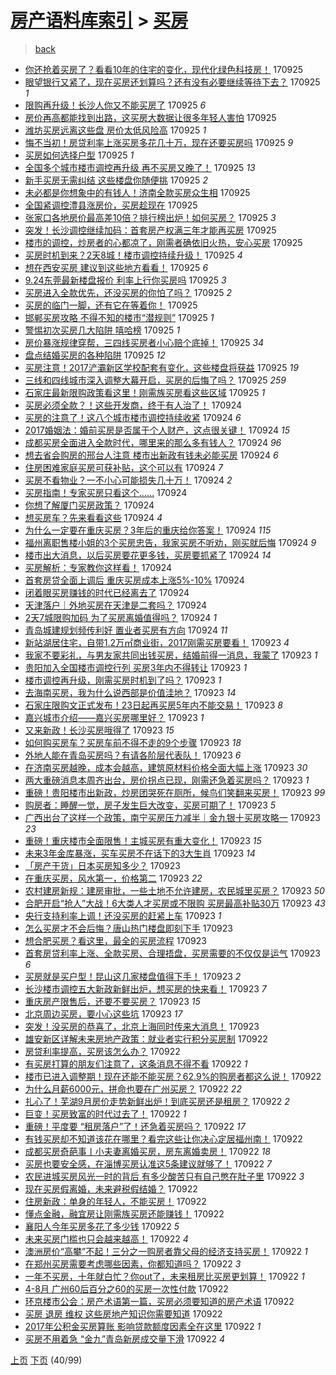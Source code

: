 [房产语料库索引](../../README.md)  > [买房](买房.md)
====
> [back](../README.md)

- [你还抢着买房了？看看10年的住宅的变化，现代化绿色科技房！](http://jkwz.applinzi.com/ittc/7017289851240711184.html#%E4%BD%A0%E8%BF%98%E6%8A%A2%E7%9D%80%E4%B9%B0%E6%88%BF%E4%BA%86%EF%BC%9F%E7%9C%8B%E7%9C%8B10%E5%B9%B4%E7%9A%84%E4%BD%8F%E5%AE%85%E7%9A%84%E5%8F%98%E5%8C%96%EF%BC%8C%E7%8E%B0%E4%BB%A3%E5%8C%96%E7%BB%BF%E8%89%B2%E7%A7%91%E6%8A%80%E6%88%BF%EF%BC%81) 170925  
- [眼望银行又紧了，现在买房还划算吗？还有没有必要继续等待下去？](http://jkwz.applinzi.com/ittc/7017289721884181521.html#%E7%9C%BC%E6%9C%9B%E9%93%B6%E8%A1%8C%E5%8F%88%E7%B4%A7%E4%BA%86%EF%BC%8C%E7%8E%B0%E5%9C%A8%E4%B9%B0%E6%88%BF%E8%BF%98%E5%88%92%E7%AE%97%E5%90%97%EF%BC%9F%E8%BF%98%E6%9C%89%E6%B2%A1%E6%9C%89%E5%BF%85%E8%A6%81%E7%BB%A7%E7%BB%AD%E7%AD%89%E5%BE%85%E4%B8%8B%E5%8E%BB%EF%BC%9F) 170925 *1* 
- [限购再升级！长沙人你又不能买房了](http://jkwz.applinzi.com/ittc/7017289805715735569.html#%E9%99%90%E8%B4%AD%E5%86%8D%E5%8D%87%E7%BA%A7%EF%BC%81%E9%95%BF%E6%B2%99%E4%BA%BA%E4%BD%A0%E5%8F%88%E4%B8%8D%E8%83%BD%E4%B9%B0%E6%88%BF%E4%BA%86) 170925 *6* 
- [房价再高都能找到出路，这买房大数据让很多年轻人害怕](http://jkwz.applinzi.com/ittc/7017286557432808465.html#%E6%88%BF%E4%BB%B7%E5%86%8D%E9%AB%98%E9%83%BD%E8%83%BD%E6%89%BE%E5%88%B0%E5%87%BA%E8%B7%AF%EF%BC%8C%E8%BF%99%E4%B9%B0%E6%88%BF%E5%A4%A7%E6%95%B0%E6%8D%AE%E8%AE%A9%E5%BE%88%E5%A4%9A%E5%B9%B4%E8%BD%BB%E4%BA%BA%E5%AE%B3%E6%80%95) 170925  
- [潍坊买房远离这些盘 房价太低风险高](http://jkwz.applinzi.com/ittc/7017268967331333136.html#%E6%BD%8D%E5%9D%8A%E4%B9%B0%E6%88%BF%E8%BF%9C%E7%A6%BB%E8%BF%99%E4%BA%9B%E7%9B%98+%E6%88%BF%E4%BB%B7%E5%A4%AA%E4%BD%8E%E9%A3%8E%E9%99%A9%E9%AB%98) 170925 *1* 
- [悔不当初！房贷利率上涨买房多花几十万，现在还要买房吗](http://jkwz.applinzi.com/ittc/7017265768398586896.html#%E6%82%94%E4%B8%8D%E5%BD%93%E5%88%9D%EF%BC%81%E6%88%BF%E8%B4%B7%E5%88%A9%E7%8E%87%E4%B8%8A%E6%B6%A8%E4%B9%B0%E6%88%BF%E5%A4%9A%E8%8A%B1%E5%87%A0%E5%8D%81%E4%B8%87%EF%BC%8C%E7%8E%B0%E5%9C%A8%E8%BF%98%E8%A6%81%E4%B9%B0%E6%88%BF%E5%90%97) 170925 *9* 
- [买房如何选择户型](http://jkwz.applinzi.com/ittc/7017262183598261265.html#%E4%B9%B0%E6%88%BF%E5%A6%82%E4%BD%95%E9%80%89%E6%8B%A9%E6%88%B7%E5%9E%8B) 170925 *1* 
- [全国多个城市楼市调控再升级 再不买房又晚了！](http://jkwz.applinzi.com/ittc/7017261162729833488.html#%E5%85%A8%E5%9B%BD%E5%A4%9A%E4%B8%AA%E5%9F%8E%E5%B8%82%E6%A5%BC%E5%B8%82%E8%B0%83%E6%8E%A7%E5%86%8D%E5%8D%87%E7%BA%A7+%E5%86%8D%E4%B8%8D%E4%B9%B0%E6%88%BF%E5%8F%88%E6%99%9A%E4%BA%86%EF%BC%81) 170925 *13* 
- [新手买房无需纠结 这些楼盘你随便挑](http://jkwz.applinzi.com/ittc/7017258794520937489.html#%E6%96%B0%E6%89%8B%E4%B9%B0%E6%88%BF%E6%97%A0%E9%9C%80%E7%BA%A0%E7%BB%93+%E8%BF%99%E4%BA%9B%E6%A5%BC%E7%9B%98%E4%BD%A0%E9%9A%8F%E4%BE%BF%E6%8C%91) 170925 *2* 
- [未必都是你想象中的有钱人！济南全款买房众生相](http://jkwz.applinzi.com/ittc/7017245922717860881.html#%E6%9C%AA%E5%BF%85%E9%83%BD%E6%98%AF%E4%BD%A0%E6%83%B3%E8%B1%A1%E4%B8%AD%E7%9A%84%E6%9C%89%E9%92%B1%E4%BA%BA%EF%BC%81%E6%B5%8E%E5%8D%97%E5%85%A8%E6%AC%BE%E4%B9%B0%E6%88%BF%E4%BC%97%E7%94%9F%E7%9B%B8) 170925  
- [全国紧调控澧县涨房价，买房趁现在](http://jkwz.applinzi.com/ittc/7017245810729944081.html#%E5%85%A8%E5%9B%BD%E7%B4%A7%E8%B0%83%E6%8E%A7%E6%BE%A7%E5%8E%BF%E6%B6%A8%E6%88%BF%E4%BB%B7%EF%BC%8C%E4%B9%B0%E6%88%BF%E8%B6%81%E7%8E%B0%E5%9C%A8) 170925  
- [张家口各地房价最高差10倍？排行榜出炉！如何买房？](http://jkwz.applinzi.com/ittc/7017225674119709713.html#%E5%BC%A0%E5%AE%B6%E5%8F%A3%E5%90%84%E5%9C%B0%E6%88%BF%E4%BB%B7%E6%9C%80%E9%AB%98%E5%B7%AE10%E5%80%8D%EF%BC%9F%E6%8E%92%E8%A1%8C%E6%A6%9C%E5%87%BA%E7%82%89%EF%BC%81%E5%A6%82%E4%BD%95%E4%B9%B0%E6%88%BF%EF%BC%9F) 170925 *3* 
- [突发！长沙调控继续加码：首套房产权满三年才能再买房](http://jkwz.applinzi.com/ittc/7017222502487688209.html#%E7%AA%81%E5%8F%91%EF%BC%81%E9%95%BF%E6%B2%99%E8%B0%83%E6%8E%A7%E7%BB%A7%E7%BB%AD%E5%8A%A0%E7%A0%81%EF%BC%9A%E9%A6%96%E5%A5%97%E6%88%BF%E4%BA%A7%E6%9D%83%E6%BB%A1%E4%B8%89%E5%B9%B4%E6%89%8D%E8%83%BD%E5%86%8D%E4%B9%B0%E6%88%BF) 170925  
- [楼市的调控，炒房者的心都凉了，刚需者确依旧火热，安心买房](http://jkwz.applinzi.com/ittc/7017205343808128016.html#%E6%A5%BC%E5%B8%82%E7%9A%84%E8%B0%83%E6%8E%A7%EF%BC%8C%E7%82%92%E6%88%BF%E8%80%85%E7%9A%84%E5%BF%83%E9%83%BD%E5%87%89%E4%BA%86%EF%BC%8C%E5%88%9A%E9%9C%80%E8%80%85%E7%A1%AE%E4%BE%9D%E6%97%A7%E7%81%AB%E7%83%AD%EF%BC%8C%E5%AE%89%E5%BF%83%E4%B9%B0%E6%88%BF) 170925  
- [买房时机到来？2天8城！楼市调控持续升级！](http://jkwz.applinzi.com/ittc/7017197077153711121.html#%E4%B9%B0%E6%88%BF%E6%97%B6%E6%9C%BA%E5%88%B0%E6%9D%A5%EF%BC%9F2%E5%A4%A98%E5%9F%8E%EF%BC%81%E6%A5%BC%E5%B8%82%E8%B0%83%E6%8E%A7%E6%8C%81%E7%BB%AD%E5%8D%87%E7%BA%A7%EF%BC%81) 170925 *4* 
- [想在西安买房 建议到这些地方看看！](http://jkwz.applinzi.com/ittc/7017190794874848272.html#%E6%83%B3%E5%9C%A8%E8%A5%BF%E5%AE%89%E4%B9%B0%E6%88%BF+%E5%BB%BA%E8%AE%AE%E5%88%B0%E8%BF%99%E4%BA%9B%E5%9C%B0%E6%96%B9%E7%9C%8B%E7%9C%8B%EF%BC%81) 170925 *6* 
- [9.24东莞最新楼盘报价 利率上行你买房吗](http://jkwz.applinzi.com/ittc/7017183180799607825.html#9.24%E4%B8%9C%E8%8E%9E%E6%9C%80%E6%96%B0%E6%A5%BC%E7%9B%98%E6%8A%A5%E4%BB%B7+%E5%88%A9%E7%8E%87%E4%B8%8A%E8%A1%8C%E4%BD%A0%E4%B9%B0%E6%88%BF%E5%90%97) 170925 *3* 
- [买房进入全款优先，还没买房的你怕了吗？](http://jkwz.applinzi.com/ittc/7017180309941142544.html#%E4%B9%B0%E6%88%BF%E8%BF%9B%E5%85%A5%E5%85%A8%E6%AC%BE%E4%BC%98%E5%85%88%EF%BC%8C%E8%BF%98%E6%B2%A1%E4%B9%B0%E6%88%BF%E7%9A%84%E4%BD%A0%E6%80%95%E4%BA%86%E5%90%97%EF%BC%9F) 170925 *2* 
- [买房的临门一脚，还有它在等着你！](http://jkwz.applinzi.com/ittc/7017167673321063441.html#%E4%B9%B0%E6%88%BF%E7%9A%84%E4%B8%B4%E9%97%A8%E4%B8%80%E8%84%9A%EF%BC%8C%E8%BF%98%E6%9C%89%E5%AE%83%E5%9C%A8%E7%AD%89%E7%9D%80%E4%BD%A0%EF%BC%81) 170925  
- [邯郸买房攻略 不得不知的楼市“潜规则”](http://jkwz.applinzi.com/ittc/7017166377755083793.html#%E9%82%AF%E9%83%B8%E4%B9%B0%E6%88%BF%E6%94%BB%E7%95%A5+%E4%B8%8D%E5%BE%97%E4%B8%8D%E7%9F%A5%E7%9A%84%E6%A5%BC%E5%B8%82%E2%80%9C%E6%BD%9C%E8%A7%84%E5%88%99%E2%80%9D) 170925 *1* 
- [警惕初次买房几大陷阱 嘻哈榜](http://jkwz.applinzi.com/ittc/7017164886466102288.html#%E8%AD%A6%E6%83%95%E5%88%9D%E6%AC%A1%E4%B9%B0%E6%88%BF%E5%87%A0%E5%A4%A7%E9%99%B7%E9%98%B1+%E5%98%BB%E5%93%88%E6%A6%9C) 170925 *1* 
- [房价暴涨规律穿帮，三四线买房者小心赔个底掉！](http://jkwz.applinzi.com/ittc/7017161599184536592.html#%E6%88%BF%E4%BB%B7%E6%9A%B4%E6%B6%A8%E8%A7%84%E5%BE%8B%E7%A9%BF%E5%B8%AE%EF%BC%8C%E4%B8%89%E5%9B%9B%E7%BA%BF%E4%B9%B0%E6%88%BF%E8%80%85%E5%B0%8F%E5%BF%83%E8%B5%94%E4%B8%AA%E5%BA%95%E6%8E%89%EF%BC%81) 170925 *34* 
- [盘点结婚买房的各种陷阱](http://jkwz.applinzi.com/ittc/7017158319565964304.html#%E7%9B%98%E7%82%B9%E7%BB%93%E5%A9%9A%E4%B9%B0%E6%88%BF%E7%9A%84%E5%90%84%E7%A7%8D%E9%99%B7%E9%98%B1) 170925 *12* 
- [买房注意！2017浐灞新区学校配套有变化，这些楼盘将获益](http://jkwz.applinzi.com/ittc/7017156915535283216.html#%E4%B9%B0%E6%88%BF%E6%B3%A8%E6%84%8F%EF%BC%812017%E6%B5%90%E7%81%9E%E6%96%B0%E5%8C%BA%E5%AD%A6%E6%A0%A1%E9%85%8D%E5%A5%97%E6%9C%89%E5%8F%98%E5%8C%96%EF%BC%8C%E8%BF%99%E4%BA%9B%E6%A5%BC%E7%9B%98%E5%B0%86%E8%8E%B7%E7%9B%8A) 170925 *19* 
- [三线和四线城市深入调整大幕开启，买房的后悔了吗？](http://jkwz.applinzi.com/ittc/7017150696913372176.html#%E4%B8%89%E7%BA%BF%E5%92%8C%E5%9B%9B%E7%BA%BF%E5%9F%8E%E5%B8%82%E6%B7%B1%E5%85%A5%E8%B0%83%E6%95%B4%E5%A4%A7%E5%B9%95%E5%BC%80%E5%90%AF%EF%BC%8C%E4%B9%B0%E6%88%BF%E7%9A%84%E5%90%8E%E6%82%94%E4%BA%86%E5%90%97%EF%BC%9F) 170925 *259* 
- [石家庄最新限购政策看这里！刚需族买房看这些区域](http://jkwz.applinzi.com/ittc/7017145900588336145.html#%E7%9F%B3%E5%AE%B6%E5%BA%84%E6%9C%80%E6%96%B0%E9%99%90%E8%B4%AD%E6%94%BF%E7%AD%96%E7%9C%8B%E8%BF%99%E9%87%8C%EF%BC%81%E5%88%9A%E9%9C%80%E6%97%8F%E4%B9%B0%E6%88%BF%E7%9C%8B%E8%BF%99%E4%BA%9B%E5%8C%BA%E5%9F%9F) 170925 *1* 
- [买房必须全款？！这些开发商，终于有人治了！](http://jkwz.applinzi.com/ittc/7017000840777434128.html#%E4%B9%B0%E6%88%BF%E5%BF%85%E9%A1%BB%E5%85%A8%E6%AC%BE%EF%BC%9F%EF%BC%81%E8%BF%99%E4%BA%9B%E5%BC%80%E5%8F%91%E5%95%86%EF%BC%8C%E7%BB%88%E4%BA%8E%E6%9C%89%E4%BA%BA%E6%B2%BB%E4%BA%86%EF%BC%81) 170924  
- [买房的注意了！这八个城市楼市调控持续收紧](http://jkwz.applinzi.com/ittc/7016996951982343185.html#%E4%B9%B0%E6%88%BF%E7%9A%84%E6%B3%A8%E6%84%8F%E4%BA%86%EF%BC%81%E8%BF%99%E5%85%AB%E4%B8%AA%E5%9F%8E%E5%B8%82%E6%A5%BC%E5%B8%82%E8%B0%83%E6%8E%A7%E6%8C%81%E7%BB%AD%E6%94%B6%E7%B4%A7) 170924 *6* 
- [2017婚姻法：婚前买房是否属于个人财产，这点很关键！](http://jkwz.applinzi.com/ittc/7016976607330436112.html#2017%E5%A9%9A%E5%A7%BB%E6%B3%95%EF%BC%9A%E5%A9%9A%E5%89%8D%E4%B9%B0%E6%88%BF%E6%98%AF%E5%90%A6%E5%B1%9E%E4%BA%8E%E4%B8%AA%E4%BA%BA%E8%B4%A2%E4%BA%A7%EF%BC%8C%E8%BF%99%E7%82%B9%E5%BE%88%E5%85%B3%E9%94%AE%EF%BC%81) 170924 *15* 
- [成都买房全面进入全款时代，哪里来的那么多有钱人？](http://jkwz.applinzi.com/ittc/7016968184287200273.html#%E6%88%90%E9%83%BD%E4%B9%B0%E6%88%BF%E5%85%A8%E9%9D%A2%E8%BF%9B%E5%85%A5%E5%85%A8%E6%AC%BE%E6%97%B6%E4%BB%A3%EF%BC%8C%E5%93%AA%E9%87%8C%E6%9D%A5%E7%9A%84%E9%82%A3%E4%B9%88%E5%A4%9A%E6%9C%89%E9%92%B1%E4%BA%BA%EF%BC%9F) 170924 *96* 
- [想去省会购房的邢台人注意 楼市出新政有钱未必能买房](http://jkwz.applinzi.com/ittc/7016972886810821648.html#%E6%83%B3%E5%8E%BB%E7%9C%81%E4%BC%9A%E8%B4%AD%E6%88%BF%E7%9A%84%E9%82%A2%E5%8F%B0%E4%BA%BA%E6%B3%A8%E6%84%8F+%E6%A5%BC%E5%B8%82%E5%87%BA%E6%96%B0%E6%94%BF%E6%9C%89%E9%92%B1%E6%9C%AA%E5%BF%85%E8%83%BD%E4%B9%B0%E6%88%BF) 170924 *6* 
- [住房困难家庭买房可获补贴，这个可以有](http://jkwz.applinzi.com/ittc/7016967173480907793.html#%E4%BD%8F%E6%88%BF%E5%9B%B0%E9%9A%BE%E5%AE%B6%E5%BA%AD%E4%B9%B0%E6%88%BF%E5%8F%AF%E8%8E%B7%E8%A1%A5%E8%B4%B4%EF%BC%8C%E8%BF%99%E4%B8%AA%E5%8F%AF%E4%BB%A5%E6%9C%89) 170924 *7* 
- [买房不看物业？一不小心可能损失几十万！](http://jkwz.applinzi.com/ittc/7016573465807815696.html#%E4%B9%B0%E6%88%BF%E4%B8%8D%E7%9C%8B%E7%89%A9%E4%B8%9A%EF%BC%9F%E4%B8%80%E4%B8%8D%E5%B0%8F%E5%BF%83%E5%8F%AF%E8%83%BD%E6%8D%9F%E5%A4%B1%E5%87%A0%E5%8D%81%E4%B8%87%EF%BC%81) 170924 *2* 
- [买房指南！专家买房只看这个……](http://jkwz.applinzi.com/ittc/7016943733092910096.html#%E4%B9%B0%E6%88%BF%E6%8C%87%E5%8D%97%EF%BC%81%E4%B8%93%E5%AE%B6%E4%B9%B0%E6%88%BF%E5%8F%AA%E7%9C%8B%E8%BF%99%E4%B8%AA%E2%80%A6%E2%80%A6) 170924  
- [你想了解厦门买房政策？](http://jkwz.applinzi.com/ittc/7016936345870795792.html#%E4%BD%A0%E6%83%B3%E4%BA%86%E8%A7%A3%E5%8E%A6%E9%97%A8%E4%B9%B0%E6%88%BF%E6%94%BF%E7%AD%96%EF%BC%9F) 170924  
- [想买房车？先来看看这些](http://jkwz.applinzi.com/ittc/7016931464976008209.html#%E6%83%B3%E4%B9%B0%E6%88%BF%E8%BD%A6%EF%BC%9F%E5%85%88%E6%9D%A5%E7%9C%8B%E7%9C%8B%E8%BF%99%E4%BA%9B) 170924 *4* 
- [为什么一定要在重庆买房？3年后的重庆给你答案！](http://jkwz.applinzi.com/ittc/7016929023081579537.html#%E4%B8%BA%E4%BB%80%E4%B9%88%E4%B8%80%E5%AE%9A%E8%A6%81%E5%9C%A8%E9%87%8D%E5%BA%86%E4%B9%B0%E6%88%BF%EF%BC%9F3%E5%B9%B4%E5%90%8E%E7%9A%84%E9%87%8D%E5%BA%86%E7%BB%99%E4%BD%A0%E7%AD%94%E6%A1%88%EF%BC%81) 170924 *115* 
- [福州离职售楼小姐的3个买房忠告，我家买房不听劝，刚买就后悔](http://jkwz.applinzi.com/ittc/7016914966484091921.html#%E7%A6%8F%E5%B7%9E%E7%A6%BB%E8%81%8C%E5%94%AE%E6%A5%BC%E5%B0%8F%E5%A7%90%E7%9A%843%E4%B8%AA%E4%B9%B0%E6%88%BF%E5%BF%A0%E5%91%8A%EF%BC%8C%E6%88%91%E5%AE%B6%E4%B9%B0%E6%88%BF%E4%B8%8D%E5%90%AC%E5%8A%9D%EF%BC%8C%E5%88%9A%E4%B9%B0%E5%B0%B1%E5%90%8E%E6%82%94) 170924 *9* 
- [楼市出大消息，以后买房要花更多钱，买房要抓紧了](http://jkwz.applinzi.com/ittc/7016880606166909969.html#%E6%A5%BC%E5%B8%82%E5%87%BA%E5%A4%A7%E6%B6%88%E6%81%AF%EF%BC%8C%E4%BB%A5%E5%90%8E%E4%B9%B0%E6%88%BF%E8%A6%81%E8%8A%B1%E6%9B%B4%E5%A4%9A%E9%92%B1%EF%BC%8C%E4%B9%B0%E6%88%BF%E8%A6%81%E6%8A%93%E7%B4%A7%E4%BA%86) 170924 *14* 
- [买房解析：专家教你这样看！](http://jkwz.applinzi.com/ittc/7015791850068378640.html#%E4%B9%B0%E6%88%BF%E8%A7%A3%E6%9E%90%EF%BC%9A%E4%B8%93%E5%AE%B6%E6%95%99%E4%BD%A0%E8%BF%99%E6%A0%B7%E7%9C%8B%EF%BC%81) 170924  
- [首套房贷全面上调后 重庆买房成本上涨5%-10%](http://jkwz.applinzi.com/ittc/7016865147891745808.html#%E9%A6%96%E5%A5%97%E6%88%BF%E8%B4%B7%E5%85%A8%E9%9D%A2%E4%B8%8A%E8%B0%83%E5%90%8E+%E9%87%8D%E5%BA%86%E4%B9%B0%E6%88%BF%E6%88%90%E6%9C%AC%E4%B8%8A%E6%B6%A85%25-10%25) 170924  
- [闭着眼买房赚钱的时代已经离去了](http://jkwz.applinzi.com/ittc/7016864952940495889.html#%E9%97%AD%E7%9D%80%E7%9C%BC%E4%B9%B0%E6%88%BF%E8%B5%9A%E9%92%B1%E7%9A%84%E6%97%B6%E4%BB%A3%E5%B7%B2%E7%BB%8F%E7%A6%BB%E5%8E%BB%E4%BA%86) 170924  
- [天津落户｜外地买房在天津是二套吗？](http://jkwz.applinzi.com/ittc/7016838271676711952.html#%E5%A4%A9%E6%B4%A5%E8%90%BD%E6%88%B7%EF%BD%9C%E5%A4%96%E5%9C%B0%E4%B9%B0%E6%88%BF%E5%9C%A8%E5%A4%A9%E6%B4%A5%E6%98%AF%E4%BA%8C%E5%A5%97%E5%90%97%EF%BC%9F) 170924  
- [2天7城限购加码 为了买房离婚值得吗？](http://jkwz.applinzi.com/ittc/7016812065585628177.html#2%E5%A4%A97%E5%9F%8E%E9%99%90%E8%B4%AD%E5%8A%A0%E7%A0%81+%E4%B8%BA%E4%BA%86%E4%B9%B0%E6%88%BF%E7%A6%BB%E5%A9%9A%E5%80%BC%E5%BE%97%E5%90%97%EF%BC%9F) 170924 *1* 
- [青岛城建规划频传利好 置业者买房有方向](http://jkwz.applinzi.com/ittc/7016655558453756945.html#%E9%9D%92%E5%B2%9B%E5%9F%8E%E5%BB%BA%E8%A7%84%E5%88%92%E9%A2%91%E4%BC%A0%E5%88%A9%E5%A5%BD+%E7%BD%AE%E4%B8%9A%E8%80%85%E4%B9%B0%E6%88%BF%E6%9C%89%E6%96%B9%E5%90%91) 170924 *11* 
- [新站湖居住宅，自带1.2万㎡商业街，2017刚需买房要看！](http://jkwz.applinzi.com/ittc/7016642283443848209.html#%E6%96%B0%E7%AB%99%E6%B9%96%E5%B1%85%E4%BD%8F%E5%AE%85%EF%BC%8C%E8%87%AA%E5%B8%A61.2%E4%B8%87%E3%8E%A1%E5%95%86%E4%B8%9A%E8%A1%97%EF%BC%8C2017%E5%88%9A%E9%9C%80%E4%B9%B0%E6%88%BF%E8%A6%81%E7%9C%8B%EF%BC%81) 170923 *4* 
- [我家不要彩礼，与男友家共同出钱买房，结婚前得一消息，我蒙了](http://jkwz.applinzi.com/ittc/7016638426173146128.html#%E6%88%91%E5%AE%B6%E4%B8%8D%E8%A6%81%E5%BD%A9%E7%A4%BC%EF%BC%8C%E4%B8%8E%E7%94%B7%E5%8F%8B%E5%AE%B6%E5%85%B1%E5%90%8C%E5%87%BA%E9%92%B1%E4%B9%B0%E6%88%BF%EF%BC%8C%E7%BB%93%E5%A9%9A%E5%89%8D%E5%BE%97%E4%B8%80%E6%B6%88%E6%81%AF%EF%BC%8C%E6%88%91%E8%92%99%E4%BA%86) 170923 *1* 
- [贵阳加入全国楼市调控行列 买房3年内不得转让](http://jkwz.applinzi.com/ittc/7016634474908091409.html#%E8%B4%B5%E9%98%B3%E5%8A%A0%E5%85%A5%E5%85%A8%E5%9B%BD%E6%A5%BC%E5%B8%82%E8%B0%83%E6%8E%A7%E8%A1%8C%E5%88%97+%E4%B9%B0%E6%88%BF3%E5%B9%B4%E5%86%85%E4%B8%8D%E5%BE%97%E8%BD%AC%E8%AE%A9) 170923 *1* 
- [楼市调控再升级，刚需买房时机到了吗？](http://jkwz.applinzi.com/ittc/7016587258415809553.html#%E6%A5%BC%E5%B8%82%E8%B0%83%E6%8E%A7%E5%86%8D%E5%8D%87%E7%BA%A7%EF%BC%8C%E5%88%9A%E9%9C%80%E4%B9%B0%E6%88%BF%E6%97%B6%E6%9C%BA%E5%88%B0%E4%BA%86%E5%90%97%EF%BC%9F) 170923 *1* 
- [去海南买房，我为什么说西部是价值洼地？](http://jkwz.applinzi.com/ittc/7016584517249401872.html#%E5%8E%BB%E6%B5%B7%E5%8D%97%E4%B9%B0%E6%88%BF%EF%BC%8C%E6%88%91%E4%B8%BA%E4%BB%80%E4%B9%88%E8%AF%B4%E8%A5%BF%E9%83%A8%E6%98%AF%E4%BB%B7%E5%80%BC%E6%B4%BC%E5%9C%B0%EF%BC%9F) 170923 *14* 
- [石家庄限购文正式发布！23日起再买房5年内不能交易！](http://jkwz.applinzi.com/ittc/7016568967454524432.html#%E7%9F%B3%E5%AE%B6%E5%BA%84%E9%99%90%E8%B4%AD%E6%96%87%E6%AD%A3%E5%BC%8F%E5%8F%91%E5%B8%83%EF%BC%8123%E6%97%A5%E8%B5%B7%E5%86%8D%E4%B9%B0%E6%88%BF5%E5%B9%B4%E5%86%85%E4%B8%8D%E8%83%BD%E4%BA%A4%E6%98%93%EF%BC%81) 170923 *8* 
- [嘉兴城市介绍——嘉兴买房哪里好？](http://jkwz.applinzi.com/ittc/7016557694906008592.html#%E5%98%89%E5%85%B4%E5%9F%8E%E5%B8%82%E4%BB%8B%E7%BB%8D%E2%80%94%E2%80%94%E5%98%89%E5%85%B4%E4%B9%B0%E6%88%BF%E5%93%AA%E9%87%8C%E5%A5%BD%EF%BC%9F) 170923 *1* 
- [又来新政！长沙买房哦得了](http://jkwz.applinzi.com/ittc/7016537752571741200.html#%E5%8F%88%E6%9D%A5%E6%96%B0%E6%94%BF%EF%BC%81%E9%95%BF%E6%B2%99%E4%B9%B0%E6%88%BF%E5%93%A6%E5%BE%97%E4%BA%86) 170923 *15* 
- [如何购买房车？买房车前不得不走的9个步骤](http://jkwz.applinzi.com/ittc/7016534883500033041.html#%E5%A6%82%E4%BD%95%E8%B4%AD%E4%B9%B0%E6%88%BF%E8%BD%A6%EF%BC%9F%E4%B9%B0%E6%88%BF%E8%BD%A6%E5%89%8D%E4%B8%8D%E5%BE%97%E4%B8%8D%E8%B5%B0%E7%9A%849%E4%B8%AA%E6%AD%A5%E9%AA%A4) 170923 *18* 
- [外地人能在青岛买房吗？有请各阶层代表队！](http://jkwz.applinzi.com/ittc/7016532027028014096.html#%E5%A4%96%E5%9C%B0%E4%BA%BA%E8%83%BD%E5%9C%A8%E9%9D%92%E5%B2%9B%E4%B9%B0%E6%88%BF%E5%90%97%EF%BC%9F%E6%9C%89%E8%AF%B7%E5%90%84%E9%98%B6%E5%B1%82%E4%BB%A3%E8%A1%A8%E9%98%9F%EF%BC%81) 170923 *6* 
- [在济南买房越晚，成本会越高，建筑原材料价格全面大幅上涨](http://jkwz.applinzi.com/ittc/7016524452102407185.html#%E5%9C%A8%E6%B5%8E%E5%8D%97%E4%B9%B0%E6%88%BF%E8%B6%8A%E6%99%9A%EF%BC%8C%E6%88%90%E6%9C%AC%E4%BC%9A%E8%B6%8A%E9%AB%98%EF%BC%8C%E5%BB%BA%E7%AD%91%E5%8E%9F%E6%9D%90%E6%96%99%E4%BB%B7%E6%A0%BC%E5%85%A8%E9%9D%A2%E5%A4%A7%E5%B9%85%E4%B8%8A%E6%B6%A8) 170923 *30* 
- [两大重磅消息本周齐出台，房价拐点已现，刚需还急着买房吗？](http://jkwz.applinzi.com/ittc/7016521091949003792.html#%E4%B8%A4%E5%A4%A7%E9%87%8D%E7%A3%85%E6%B6%88%E6%81%AF%E6%9C%AC%E5%91%A8%E9%BD%90%E5%87%BA%E5%8F%B0%EF%BC%8C%E6%88%BF%E4%BB%B7%E6%8B%90%E7%82%B9%E5%B7%B2%E7%8E%B0%EF%BC%8C%E5%88%9A%E9%9C%80%E8%BF%98%E6%80%A5%E7%9D%80%E4%B9%B0%E6%88%BF%E5%90%97%EF%BC%9F) 170923 *1* 
- [重磅！贵阳楼市出新政，炒房团哭死在厕所，候鸟们笑翻来买房！](http://jkwz.applinzi.com/ittc/7016512397999866896.html#%E9%87%8D%E7%A3%85%EF%BC%81%E8%B4%B5%E9%98%B3%E6%A5%BC%E5%B8%82%E5%87%BA%E6%96%B0%E6%94%BF%EF%BC%8C%E7%82%92%E6%88%BF%E5%9B%A2%E5%93%AD%E6%AD%BB%E5%9C%A8%E5%8E%95%E6%89%80%EF%BC%8C%E5%80%99%E9%B8%9F%E4%BB%AC%E7%AC%91%E7%BF%BB%E6%9D%A5%E4%B9%B0%E6%88%BF%EF%BC%81) 170923 *99* 
- [购房者：睡醒一觉，房子发生巨大改变，买房可期了！](http://jkwz.applinzi.com/ittc/7016485248827917329.html#%E8%B4%AD%E6%88%BF%E8%80%85%EF%BC%9A%E7%9D%A1%E9%86%92%E4%B8%80%E8%A7%89%EF%BC%8C%E6%88%BF%E5%AD%90%E5%8F%91%E7%94%9F%E5%B7%A8%E5%A4%A7%E6%94%B9%E5%8F%98%EF%BC%8C%E4%B9%B0%E6%88%BF%E5%8F%AF%E6%9C%9F%E4%BA%86%EF%BC%81) 170923 *5* 
- [广西出台了这样一个政策，南宁买房压力减半｜金九银十买房攻略一](http://jkwz.applinzi.com/ittc/7016479391272666129.html#%E5%B9%BF%E8%A5%BF%E5%87%BA%E5%8F%B0%E4%BA%86%E8%BF%99%E6%A0%B7%E4%B8%80%E4%B8%AA%E6%94%BF%E7%AD%96%EF%BC%8C%E5%8D%97%E5%AE%81%E4%B9%B0%E6%88%BF%E5%8E%8B%E5%8A%9B%E5%87%8F%E5%8D%8A%EF%BD%9C%E9%87%91%E4%B9%9D%E9%93%B6%E5%8D%81%E4%B9%B0%E6%88%BF%E6%94%BB%E7%95%A5%E4%B8%80) 170923 *23* 
- [重磅！重庆楼市全面限售！主城买房有重大变化！](http://jkwz.applinzi.com/ittc/7016473391509537808.html#%E9%87%8D%E7%A3%85%EF%BC%81%E9%87%8D%E5%BA%86%E6%A5%BC%E5%B8%82%E5%85%A8%E9%9D%A2%E9%99%90%E5%94%AE%EF%BC%81%E4%B8%BB%E5%9F%8E%E4%B9%B0%E6%88%BF%E6%9C%89%E9%87%8D%E5%A4%A7%E5%8F%98%E5%8C%96%EF%BC%81) 170923 *15* 
- [未来3年金库暴涨，买车买房不在话下的3大生肖](http://jkwz.applinzi.com/ittc/7016466974811620369.html#%E6%9C%AA%E6%9D%A53%E5%B9%B4%E9%87%91%E5%BA%93%E6%9A%B4%E6%B6%A8%EF%BC%8C%E4%B9%B0%E8%BD%A6%E4%B9%B0%E6%88%BF%E4%B8%8D%E5%9C%A8%E8%AF%9D%E4%B8%8B%E7%9A%843%E5%A4%A7%E7%94%9F%E8%82%96) 170923 *14* 
- [「房产干货」日本买房知多少？](http://jkwz.applinzi.com/ittc/7016457868298159121.html#%E3%80%8C%E6%88%BF%E4%BA%A7%E5%B9%B2%E8%B4%A7%E3%80%8D%E6%97%A5%E6%9C%AC%E4%B9%B0%E6%88%BF%E7%9F%A5%E5%A4%9A%E5%B0%91%EF%BC%9F) 170923  
- [在重庆买房，风水第一，价格第二](http://jkwz.applinzi.com/ittc/7016450676799046672.html#%E5%9C%A8%E9%87%8D%E5%BA%86%E4%B9%B0%E6%88%BF%EF%BC%8C%E9%A3%8E%E6%B0%B4%E7%AC%AC%E4%B8%80%EF%BC%8C%E4%BB%B7%E6%A0%BC%E7%AC%AC%E4%BA%8C) 170923 *22* 
- [农村建房新规：建房审批，一些土地不允许建房，农民城里买房？](http://jkwz.applinzi.com/ittc/7016439889577640977.html#%E5%86%9C%E6%9D%91%E5%BB%BA%E6%88%BF%E6%96%B0%E8%A7%84%EF%BC%9A%E5%BB%BA%E6%88%BF%E5%AE%A1%E6%89%B9%EF%BC%8C%E4%B8%80%E4%BA%9B%E5%9C%9F%E5%9C%B0%E4%B8%8D%E5%85%81%E8%AE%B8%E5%BB%BA%E6%88%BF%EF%BC%8C%E5%86%9C%E6%B0%91%E5%9F%8E%E9%87%8C%E4%B9%B0%E6%88%BF%EF%BC%9F) 170923 *50* 
- [合肥开启“抢人”大战！6大类人才买房或不限购 买房最高补贴30万](http://jkwz.applinzi.com/ittc/7016184040594605072.html#%E5%90%88%E8%82%A5%E5%BC%80%E5%90%AF%E2%80%9C%E6%8A%A2%E4%BA%BA%E2%80%9D%E5%A4%A7%E6%88%98%EF%BC%816%E5%A4%A7%E7%B1%BB%E4%BA%BA%E6%89%8D%E4%B9%B0%E6%88%BF%E6%88%96%E4%B8%8D%E9%99%90%E8%B4%AD+%E4%B9%B0%E6%88%BF%E6%9C%80%E9%AB%98%E8%A1%A5%E8%B4%B430%E4%B8%87) 170923 *43* 
- [央行支持利率上调！还没买房的赶紧上车](http://jkwz.applinzi.com/ittc/7016179111280772112.html#%E5%A4%AE%E8%A1%8C%E6%94%AF%E6%8C%81%E5%88%A9%E7%8E%87%E4%B8%8A%E8%B0%83%EF%BC%81%E8%BF%98%E6%B2%A1%E4%B9%B0%E6%88%BF%E7%9A%84%E8%B5%B6%E7%B4%A7%E4%B8%8A%E8%BD%A6) 170923 *1* 
- [怎么买房才不会后悔？唐山热门楼盘即刻下手](http://jkwz.applinzi.com/ittc/7016408080370369553.html#%E6%80%8E%E4%B9%88%E4%B9%B0%E6%88%BF%E6%89%8D%E4%B8%8D%E4%BC%9A%E5%90%8E%E6%82%94%EF%BC%9F%E5%94%90%E5%B1%B1%E7%83%AD%E9%97%A8%E6%A5%BC%E7%9B%98%E5%8D%B3%E5%88%BB%E4%B8%8B%E6%89%8B) 170923  
- [想合肥买房？看这里，最全的买房流程](http://jkwz.applinzi.com/ittc/7015372293394662417.html#%E6%83%B3%E5%90%88%E8%82%A5%E4%B9%B0%E6%88%BF%EF%BC%9F%E7%9C%8B%E8%BF%99%E9%87%8C%EF%BC%8C%E6%9C%80%E5%85%A8%E7%9A%84%E4%B9%B0%E6%88%BF%E6%B5%81%E7%A8%8B) 170923  
- [首套房贷利率上涨、全款买房、合理捂盘，买房需要的不仅仅是运气](http://jkwz.applinzi.com/ittc/7016152106774561809.html#%E9%A6%96%E5%A5%97%E6%88%BF%E8%B4%B7%E5%88%A9%E7%8E%87%E4%B8%8A%E6%B6%A8%E3%80%81%E5%85%A8%E6%AC%BE%E4%B9%B0%E6%88%BF%E3%80%81%E5%90%88%E7%90%86%E6%8D%82%E7%9B%98%EF%BC%8C%E4%B9%B0%E6%88%BF%E9%9C%80%E8%A6%81%E7%9A%84%E4%B8%8D%E4%BB%85%E4%BB%85%E6%98%AF%E8%BF%90%E6%B0%94) 170923 *6* 
- [买房就是买户型！昆山这几家楼盘值得下手！](http://jkwz.applinzi.com/ittc/7016392345732514832.html#%E4%B9%B0%E6%88%BF%E5%B0%B1%E6%98%AF%E4%B9%B0%E6%88%B7%E5%9E%8B%EF%BC%81%E6%98%86%E5%B1%B1%E8%BF%99%E5%87%A0%E5%AE%B6%E6%A5%BC%E7%9B%98%E5%80%BC%E5%BE%97%E4%B8%8B%E6%89%8B%EF%BC%81) 170923 *2* 
- [长沙楼市调控五大新政新鲜出炉，想买房的快来看！](http://jkwz.applinzi.com/ittc/7016306516246922257.html#%E9%95%BF%E6%B2%99%E6%A5%BC%E5%B8%82%E8%B0%83%E6%8E%A7%E4%BA%94%E5%A4%A7%E6%96%B0%E6%94%BF%E6%96%B0%E9%B2%9C%E5%87%BA%E7%82%89%EF%BC%8C%E6%83%B3%E4%B9%B0%E6%88%BF%E7%9A%84%E5%BF%AB%E6%9D%A5%E7%9C%8B%EF%BC%81) 170923 *7* 
- [重庆房产限售后，还要不要买房？](http://jkwz.applinzi.com/ittc/7016301394687165457.html#%E9%87%8D%E5%BA%86%E6%88%BF%E4%BA%A7%E9%99%90%E5%94%AE%E5%90%8E%EF%BC%8C%E8%BF%98%E8%A6%81%E4%B8%8D%E8%A6%81%E4%B9%B0%E6%88%BF%EF%BC%9F) 170923 *15* 
- [北京周边买房，要小心这些坑](http://jkwz.applinzi.com/ittc/7016297395745457168.html#%E5%8C%97%E4%BA%AC%E5%91%A8%E8%BE%B9%E4%B9%B0%E6%88%BF%EF%BC%8C%E8%A6%81%E5%B0%8F%E5%BF%83%E8%BF%99%E4%BA%9B%E5%9D%91) 170923 *17* 
- [突发！没买房的恭喜了，北京上海同时传来大消息！](http://jkwz.applinzi.com/ittc/7016113043128452112.html#%E7%AA%81%E5%8F%91%EF%BC%81%E6%B2%A1%E4%B9%B0%E6%88%BF%E7%9A%84%E6%81%AD%E5%96%9C%E4%BA%86%EF%BC%8C%E5%8C%97%E4%BA%AC%E4%B8%8A%E6%B5%B7%E5%90%8C%E6%97%B6%E4%BC%A0%E6%9D%A5%E5%A4%A7%E6%B6%88%E6%81%AF%EF%BC%81) 170923  
- [雄安新区详解未来房地产政策：就业者实行积分买房制](http://jkwz.applinzi.com/ittc/7016258902684075024.html#%E9%9B%84%E5%AE%89%E6%96%B0%E5%8C%BA%E8%AF%A6%E8%A7%A3%E6%9C%AA%E6%9D%A5%E6%88%BF%E5%9C%B0%E4%BA%A7%E6%94%BF%E7%AD%96%EF%BC%9A%E5%B0%B1%E4%B8%9A%E8%80%85%E5%AE%9E%E8%A1%8C%E7%A7%AF%E5%88%86%E4%B9%B0%E6%88%BF%E5%88%B6) 170922  
- [房贷利率提高，买房该怎么办？](http://jkwz.applinzi.com/ittc/7016219839964906513.html#%E6%88%BF%E8%B4%B7%E5%88%A9%E7%8E%87%E6%8F%90%E9%AB%98%EF%BC%8C%E4%B9%B0%E6%88%BF%E8%AF%A5%E6%80%8E%E4%B9%88%E5%8A%9E%EF%BC%9F) 170922  
- [有买房打算的朋友们注意了，这条消息不得不看](http://jkwz.applinzi.com/ittc/7016217452688704528.html#%E6%9C%89%E4%B9%B0%E6%88%BF%E6%89%93%E7%AE%97%E7%9A%84%E6%9C%8B%E5%8F%8B%E4%BB%AC%E6%B3%A8%E6%84%8F%E4%BA%86%EF%BC%8C%E8%BF%99%E6%9D%A1%E6%B6%88%E6%81%AF%E4%B8%8D%E5%BE%97%E4%B8%8D%E7%9C%8B) 170922 *1* 
- [楼市已进入调整期！现在还能不能买房？62.9%的购房者都这么说！](http://jkwz.applinzi.com/ittc/7016207353685476368.html#%E6%A5%BC%E5%B8%82%E5%B7%B2%E8%BF%9B%E5%85%A5%E8%B0%83%E6%95%B4%E6%9C%9F%EF%BC%81%E7%8E%B0%E5%9C%A8%E8%BF%98%E8%83%BD%E4%B8%8D%E8%83%BD%E4%B9%B0%E6%88%BF%EF%BC%9F62.9%25%E7%9A%84%E8%B4%AD%E6%88%BF%E8%80%85%E9%83%BD%E8%BF%99%E4%B9%88%E8%AF%B4%EF%BC%81) 170922  
- [为什么月薪6000元，拼命也要在广州买房？](http://jkwz.applinzi.com/ittc/7016196078255473680.html#%E4%B8%BA%E4%BB%80%E4%B9%88%E6%9C%88%E8%96%AA6000%E5%85%83%EF%BC%8C%E6%8B%BC%E5%91%BD%E4%B9%9F%E8%A6%81%E5%9C%A8%E5%B9%BF%E5%B7%9E%E4%B9%B0%E6%88%BF%EF%BC%9F) 170922 *22* 
- [扎心了！芜湖9月房价走势新鲜出炉！到底买房还是租房？](http://jkwz.applinzi.com/ittc/7016194561297351696.html#%E6%89%8E%E5%BF%83%E4%BA%86%EF%BC%81%E8%8A%9C%E6%B9%969%E6%9C%88%E6%88%BF%E4%BB%B7%E8%B5%B0%E5%8A%BF%E6%96%B0%E9%B2%9C%E5%87%BA%E7%82%89%EF%BC%81%E5%88%B0%E5%BA%95%E4%B9%B0%E6%88%BF%E8%BF%98%E6%98%AF%E7%A7%9F%E6%88%BF%EF%BC%9F) 170922 *2* 
- [巨变！买房致富的时代过去了！](http://jkwz.applinzi.com/ittc/7016187537964663825.html#%E5%B7%A8%E5%8F%98%EF%BC%81%E4%B9%B0%E6%88%BF%E8%87%B4%E5%AF%8C%E7%9A%84%E6%97%B6%E4%BB%A3%E8%BF%87%E5%8E%BB%E4%BA%86%EF%BC%81) 170922 *1* 
- [重磅！平度要 “租房落户”了！还急着买房吗？](http://jkwz.applinzi.com/ittc/7016186751650104336.html#%E9%87%8D%E7%A3%85%EF%BC%81%E5%B9%B3%E5%BA%A6%E8%A6%81+%E2%80%9C%E7%A7%9F%E6%88%BF%E8%90%BD%E6%88%B7%E2%80%9D%E4%BA%86%EF%BC%81%E8%BF%98%E6%80%A5%E7%9D%80%E4%B9%B0%E6%88%BF%E5%90%97%EF%BC%9F) 170922 *17* 
- [有钱买房却不知道该花在哪里？看完这些让你决心定居福州南！](http://jkwz.applinzi.com/ittc/7016186156197348369.html#%E6%9C%89%E9%92%B1%E4%B9%B0%E6%88%BF%E5%8D%B4%E4%B8%8D%E7%9F%A5%E9%81%93%E8%AF%A5%E8%8A%B1%E5%9C%A8%E5%93%AA%E9%87%8C%EF%BC%9F%E7%9C%8B%E5%AE%8C%E8%BF%99%E4%BA%9B%E8%AE%A9%E4%BD%A0%E5%86%B3%E5%BF%83%E5%AE%9A%E5%B1%85%E7%A6%8F%E5%B7%9E%E5%8D%97%EF%BC%81) 170922  
- [成都买房奇葩事丨小夫妻离婚买房，房东离婚卖房！](http://jkwz.applinzi.com/ittc/7016181351856997393.html#%E6%88%90%E9%83%BD%E4%B9%B0%E6%88%BF%E5%A5%87%E8%91%A9%E4%BA%8B%E4%B8%A8%E5%B0%8F%E5%A4%AB%E5%A6%BB%E7%A6%BB%E5%A9%9A%E4%B9%B0%E6%88%BF%EF%BC%8C%E6%88%BF%E4%B8%9C%E7%A6%BB%E5%A9%9A%E5%8D%96%E6%88%BF%EF%BC%81) 170922 *18* 
- [买房也要安全感，在淄博买房认准这5条建议就够了！](http://jkwz.applinzi.com/ittc/7016178245584815121.html#%E4%B9%B0%E6%88%BF%E4%B9%9F%E8%A6%81%E5%AE%89%E5%85%A8%E6%84%9F%EF%BC%8C%E5%9C%A8%E6%B7%84%E5%8D%9A%E4%B9%B0%E6%88%BF%E8%AE%A4%E5%87%86%E8%BF%995%E6%9D%A1%E5%BB%BA%E8%AE%AE%E5%B0%B1%E5%A4%9F%E4%BA%86%EF%BC%81) 170922 *7* 
- [农民进城买房风光一时的背后 有多少酸苦只有自己憋在肚子里](http://jkwz.applinzi.com/ittc/7016177263345927184.html#%E5%86%9C%E6%B0%91%E8%BF%9B%E5%9F%8E%E4%B9%B0%E6%88%BF%E9%A3%8E%E5%85%89%E4%B8%80%E6%97%B6%E7%9A%84%E8%83%8C%E5%90%8E+%E6%9C%89%E5%A4%9A%E5%B0%91%E9%85%B8%E8%8B%A6%E5%8F%AA%E6%9C%89%E8%87%AA%E5%B7%B1%E6%86%8B%E5%9C%A8%E8%82%9A%E5%AD%90%E9%87%8C) 170922 *3* 
- [现在买房假离婚，未来避税假结婚？](http://jkwz.applinzi.com/ittc/7016125355742725137.html#%E7%8E%B0%E5%9C%A8%E4%B9%B0%E6%88%BF%E5%81%87%E7%A6%BB%E5%A9%9A%EF%BC%8C%E6%9C%AA%E6%9D%A5%E9%81%BF%E7%A8%8E%E5%81%87%E7%BB%93%E5%A9%9A%EF%BC%9F) 170922  
- [住房新政：单身的年轻人，不能买房！](http://jkwz.applinzi.com/ittc/7016169353018606609.html#%E4%BD%8F%E6%88%BF%E6%96%B0%E6%94%BF%EF%BC%9A%E5%8D%95%E8%BA%AB%E7%9A%84%E5%B9%B4%E8%BD%BB%E4%BA%BA%EF%BC%8C%E4%B8%8D%E8%83%BD%E4%B9%B0%E6%88%BF%EF%BC%81) 170922  
- [懂点金融，融宜房让刚需族买房还能赚钱！](http://jkwz.applinzi.com/ittc/7016163260980790289.html#%E6%87%82%E7%82%B9%E9%87%91%E8%9E%8D%EF%BC%8C%E8%9E%8D%E5%AE%9C%E6%88%BF%E8%AE%A9%E5%88%9A%E9%9C%80%E6%97%8F%E4%B9%B0%E6%88%BF%E8%BF%98%E8%83%BD%E8%B5%9A%E9%92%B1%EF%BC%81) 170922  
- [襄阳人今年买房多花了多少钱](http://jkwz.applinzi.com/ittc/7016149475192734736.html#%E8%A5%84%E9%98%B3%E4%BA%BA%E4%BB%8A%E5%B9%B4%E4%B9%B0%E6%88%BF%E5%A4%9A%E8%8A%B1%E4%BA%86%E5%A4%9A%E5%B0%91%E9%92%B1) 170922 *5* 
- [未来买房门槛也只会越来越高！](http://jkwz.applinzi.com/ittc/7016139221612626960.html#%E6%9C%AA%E6%9D%A5%E4%B9%B0%E6%88%BF%E9%97%A8%E6%A7%9B%E4%B9%9F%E5%8F%AA%E4%BC%9A%E8%B6%8A%E6%9D%A5%E8%B6%8A%E9%AB%98%EF%BC%81) 170922 *4* 
- [澳洲房价“高攀”不起！三分之一购房者靠父母的经济支持买房！](http://jkwz.applinzi.com/ittc/7016133330297422865.html#%E6%BE%B3%E6%B4%B2%E6%88%BF%E4%BB%B7%E2%80%9C%E9%AB%98%E6%94%80%E2%80%9D%E4%B8%8D%E8%B5%B7%EF%BC%81%E4%B8%89%E5%88%86%E4%B9%8B%E4%B8%80%E8%B4%AD%E6%88%BF%E8%80%85%E9%9D%A0%E7%88%B6%E6%AF%8D%E7%9A%84%E7%BB%8F%E6%B5%8E%E6%94%AF%E6%8C%81%E4%B9%B0%E6%88%BF%EF%BC%81) 170922 *1* 
- [在郑州买房需要考虑哪些因素，你都知道吗？](http://jkwz.applinzi.com/ittc/7016128363033527313.html#%E5%9C%A8%E9%83%91%E5%B7%9E%E4%B9%B0%E6%88%BF%E9%9C%80%E8%A6%81%E8%80%83%E8%99%91%E5%93%AA%E4%BA%9B%E5%9B%A0%E7%B4%A0%EF%BC%8C%E4%BD%A0%E9%83%BD%E7%9F%A5%E9%81%93%E5%90%97%EF%BC%9F) 170922 *3* 
- [一年不买房，十年就白忙？你out了，未来租房比买房更划算！](http://jkwz.applinzi.com/ittc/7016098401383613456.html#%E4%B8%80%E5%B9%B4%E4%B8%8D%E4%B9%B0%E6%88%BF%EF%BC%8C%E5%8D%81%E5%B9%B4%E5%B0%B1%E7%99%BD%E5%BF%99%EF%BC%9F%E4%BD%A0out%E4%BA%86%EF%BC%8C%E6%9C%AA%E6%9D%A5%E7%A7%9F%E6%88%BF%E6%AF%94%E4%B9%B0%E6%88%BF%E6%9B%B4%E5%88%92%E7%AE%97%EF%BC%81) 170922 *1* 
- [4-8月 广州60后百分之60的买房一次性付款](http://jkwz.applinzi.com/ittc/7016095582844879888.html#4-8%E6%9C%88+%E5%B9%BF%E5%B7%9E60%E5%90%8E%E7%99%BE%E5%88%86%E4%B9%8B60%E7%9A%84%E4%B9%B0%E6%88%BF%E4%B8%80%E6%AC%A1%E6%80%A7%E4%BB%98%E6%AC%BE) 170922  
- [环京楼市公会：房产术语第一篇，买房必须要知道的房产术语](http://jkwz.applinzi.com/ittc/7016095400396850192.html#%E7%8E%AF%E4%BA%AC%E6%A5%BC%E5%B8%82%E5%85%AC%E4%BC%9A%EF%BC%9A%E6%88%BF%E4%BA%A7%E6%9C%AF%E8%AF%AD%E7%AC%AC%E4%B8%80%E7%AF%87%EF%BC%8C%E4%B9%B0%E6%88%BF%E5%BF%85%E9%A1%BB%E8%A6%81%E7%9F%A5%E9%81%93%E7%9A%84%E6%88%BF%E4%BA%A7%E6%9C%AF%E8%AF%AD) 170922  
- [买房 退房 维权 这些房地产知识你需要知道](http://jkwz.applinzi.com/ittc/7016083294981194768.html#%E4%B9%B0%E6%88%BF+%E9%80%80%E6%88%BF+%E7%BB%B4%E6%9D%83+%E8%BF%99%E4%BA%9B%E6%88%BF%E5%9C%B0%E4%BA%A7%E7%9F%A5%E8%AF%86%E4%BD%A0%E9%9C%80%E8%A6%81%E7%9F%A5%E9%81%93) 170922  
- [2017年公积金买房算账 影响贷款额度因素全在这里](http://jkwz.applinzi.com/ittc/7016074799649129488.html#2017%E5%B9%B4%E5%85%AC%E7%A7%AF%E9%87%91%E4%B9%B0%E6%88%BF%E7%AE%97%E8%B4%A6+%E5%BD%B1%E5%93%8D%E8%B4%B7%E6%AC%BE%E9%A2%9D%E5%BA%A6%E5%9B%A0%E7%B4%A0%E5%85%A8%E5%9C%A8%E8%BF%99%E9%87%8C) 170922 *1* 
- [买房不用着急 “金九”青岛新房成交量下滑](http://jkwz.applinzi.com/ittc/7016072422971933712.html#%E4%B9%B0%E6%88%BF%E4%B8%8D%E7%94%A8%E7%9D%80%E6%80%A5+%E2%80%9C%E9%87%91%E4%B9%9D%E2%80%9D%E9%9D%92%E5%B2%9B%E6%96%B0%E6%88%BF%E6%88%90%E4%BA%A4%E9%87%8F%E4%B8%8B%E6%BB%91) 170922 *4* 


 [上页](买房41.md) [下页](买房39.md)          (40/99)